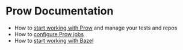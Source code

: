 # Prow Documentation

- How to [start working with Prow](./how-to-prow.md) and manage your tests and repos
- How to [configure Prow jobs](./prow-jobs.md)
- How to [start working with Bazel](./how-to-bazel.md)
